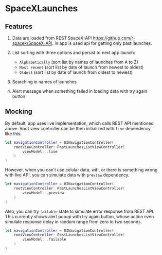 # SpaceXLaunches

## Features

1. Data are loaded from REST SpaceX-API https://github.com/r-spacex/SpaceX-API. In app is used api for getting only past launches.

2. List sorting with three options and persist to next app launch:
    - `Alphabetically` (sort list by names of launches from A to Z)
    - `Most recent` (sort list by date of launch from newest to oldest)
    - `Oldest` (sort list by date of launch from oldest to newest)
    
3. Searching in names of launches

4. Alert message when something failed in loading data with try again button

## Mocking

By default, app uses live implementation, which calls REST API mentioned above.
Root view controller can be then initialized with `live` dependency like this.

``` swift
let navigationController = UINavigationController(
    rootViewController: PastLaunchesListViewController(
        viewModel: .live
    )
)
```

However, when you can't use celular data, wifi, or there is something wrong with live API, you can simulate data with `preview` dependency.

``` swift
let navigationController = UINavigationController(
    rootViewController: PastLaunchesListViewController(
        viewModel: .preview
    )
)
```

Also, you can try `failable` state to simulate error response from REST API. 
This currently shows alert popup with try again button, whose action even simulate response delay in random range from zero to two seconds.

``` swift
let navigationController = UINavigationController(
    rootViewController: PastLaunchesListViewController(
        viewModel: .failable
    )
)
```

